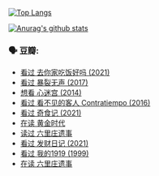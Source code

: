 [![Top Langs](https://github-readme-stats.vercel.app/api/top-langs/?username=w940853815)](https://github.com/anuraghazra/github-readme-stats)

[![Anurag's github stats](https://github-readme-stats.vercel.app/api?username=w940853815)](https://github.com/anuraghazra/github-readme-stats)

### 🗣 豆瓣:

<!-- DOUBAN-ACTIVITIES:START -->
- [看过 去你家吃饭好吗‎ (2021)](https://www.douban.com/people/136069238/status/3363924258/)
- [看过 暴裂无声‎ (2017)](https://www.douban.com/people/136069238/status/3363414378/)
- [想看 心迷宫‎ (2014)](https://www.douban.com/people/136069238/status/3363413954/)
- [看过 看不见的客人 Contratiempo‎ (2016)](https://www.douban.com/people/136069238/status/3354372896/)
- [看过 奇食记‎ (2021)](https://www.douban.com/people/136069238/status/3352683465/)
- [在读 黄金时代](https://www.douban.com/people/136069238/status/3352364703/)
- [读过 六里庄遗事](https://www.douban.com/people/136069238/status/3352361447/)
- [看过 发财日记‎ (2021)](https://www.douban.com/people/136069238/status/3344641000/)
- [看过 我的1919‎ (1999)](https://www.douban.com/people/136069238/status/3342622171/)
- [在读 六里庄遗事](https://www.douban.com/people/136069238/status/3339168291/)
<!-- DOUBAN-ACTIVITIES:END -->
<!--
**w940853815/w940853815** is a ✨ _special_ ✨ repository because its `README.md` (this file) appears on your GitHub profile.

Here are some ideas to get you started:

- 🔭 I’m currently working on ...
- 🌱 I’m currently learning ...
- 👯 I’m looking to collaborate on ...
- 🤔 I’m looking for help with ...
- 💬 Ask me about ...
- 📫 How to reach me: ...
- 😄 Pronouns: ...
- ⚡ Fun fact: ...
-->
